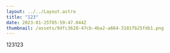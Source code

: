 ```yaml
---
layout: ../../Layout.astro
title: "123"
date: 2023-01-25T05:59:47.044Z
thumbnail: /assets/9dfc3628-47cb-4ba2-a664-3181fb25fdb1.png
---
```

1﻿23123
